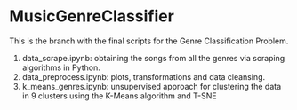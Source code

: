 # MusicGenreClassifier

This is the branch with the final scripts for the Genre Classification Problem.
1. data_scrape.ipynb: obtaining the songs from all the genres via scraping algorithms in Python.
2. data_preprocess.ipynb: plots, transformations and data cleansing.
3. k_means_genres.ipynb: unsupervised approach for clustering the data in 9 clusters using the K-Means algorithm and T-SNE
